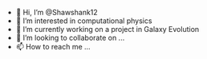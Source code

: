 - 👋 Hi, I’m @Shawshank12
- 👀 I’m interested in computational physics
- 🌱 I’m currently working on a project in Galaxy Evolution
- 💞️ I’m looking to collaborate on ...
- 📫 How to reach me ...

<!---
Shawshank12/Shawshank12 is a ✨ special ✨ repository because its `README.md` (this file) appears on your GitHub profile.
You can click the Preview link to take a look at your changes.
--->

